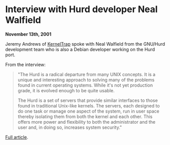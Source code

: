 
Interview with Hurd developer Neal Walfield
===========================================


**November 13th, 2001**


Jeremy Andrews of [KernelTrap](http://kerneltrap.org/) spoke
with Neal Walfield from the GNU/Hurd development team who is also a
Debian developer working on the Hurd port.


From the interview:



> 
> "The Hurd is a radical departure from many UNIX concepts. It is a
>  unique and interesting approach to solving many of the problems
>  found in current operating systems. While it's not yet production
>  grade, it is evolved enough to be quite usable.
> 
> 
> The Hurd is a set of servers that provide similar interfaces to
>  those found in traditional Unix-like kernels. The servers, each
>  designed to do one task or manage one aspect of the system, run in
>  user space thereby isolating them from both the kernel and each
>  other. This offers more power and flexibility to both the
>  administrator and the user and, in doing so, increases system
>  security."
> 
> 
> 


[Full article](http://kerneltrap.org/node.php?id=5).

